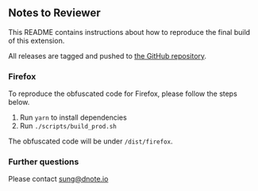 ## Notes to Reviewer

This README contains instructions about how to reproduce the final build of this extension.

All releases are tagged and pushed to [the GitHub repository](https://github.com/dnote-io/browser-extension).

### Firefox

To reproduce the obfuscated code for Firefox, please follow the steps below.

1.  Run `yarn` to install dependencies
2.  Run `./scripts/build_prod.sh`

The obfuscated code will be under `/dist/firefox`.

### Further questions

Please contact sung@dnote.io
